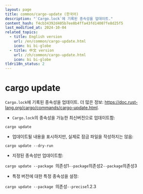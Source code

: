 ```yaml
---
layout: page
title: common/cargo-update (한국어)
description: "`Cargo.lock`에 기록된 종속성을 업데이트."
content_hash: f4cb34392d405b7ee8b4ffa43fd14007fe8d25f5
last_modified_at: 2024-10-04
related_topics:
  - title: English version
    url: /en/common/cargo-update.html
    icon: bi bi-globe
  - title: 中文 version
    url: /zh/common/cargo-update.html
    icon: bi bi-globe
tldri18n_status: 2
---
```

# cargo update

`Cargo.lock`에 기록된 종속성을 업데이트.
더 많은 정보: <https://doc.rust-lang.org/cargo/commands/cargo-update.html>.

- `Cargo.lock`의 종속성을 가능한 최신버전으로 업데이트함:

`cargo update`

- 업데이트될 내용을 표시하지만, 실제로 잠금 파일을 작성하지는 않음:

`cargo update --dry-run`

- 지정된 종속성만 업데이트함:

`cargo update --package `<span class="tldr-var badge badge-pill bg-dark-lm bg-white-dm text-white-lm text-dark-dm font-weight-bold">의존성1</span>` --package `<span class="tldr-var badge badge-pill bg-dark-lm bg-white-dm text-white-lm text-dark-dm font-weight-bold">의존성2</span>` --package `<span class="tldr-var badge badge-pill bg-dark-lm bg-white-dm text-white-lm text-dark-dm font-weight-bold">의존성3</span>

- 특정 버전에 대한 특정 종속성을 설정:

`cargo update --package `<span class="tldr-var badge badge-pill bg-dark-lm bg-white-dm text-white-lm text-dark-dm font-weight-bold">의존성</span>` --precise `<span class="tldr-var badge badge-pill bg-dark-lm bg-white-dm text-white-lm text-dark-dm font-weight-bold">1.2.3</span>
